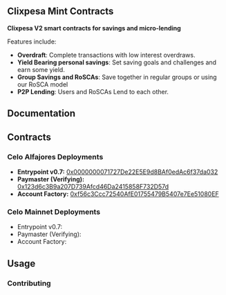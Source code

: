 ## Clixpesa Mint Contracts

**Clixpesa V2 smart contracts for savings and micro-lending**

Features include:

-   **Overdraft**: Complete transactions with low interest overdraws. 
-   **Yield Bearing personal savings**: Set saving goals and challenges and earn some yield.
-   **Group Savings and RoSCAs**: Save together in regular groups or using our RoSCA model
-   **P2P Lending**: Users and RoSCAs Lend to each other. 

## Documentation

## Contracts
### Celo Alfajores Deployments
- **Entrypoint v0.7:** [0x0000000071727De22E5E9d8BAf0edAc6f37da032](https://alfajores.celoscan.io/address/0x0000000071727De22E5E9d8BAf0edAc6f37da032)
- **Paymaster (Verifying):** [0x123d6c3B9a207D739Afcd46Da2415858F732D57d](https://alfajores.celoscan.io/address/0x123d6c3b9a207d739afcd46da2415858f732d57d) 
- **Account Factory:** [0xf56c3Ccc72540AfE01755479B5407e7Ee51080EF](https://alfajores.celoscan.io/address/0xf56c3Ccc72540AfE01755479B5407e7Ee51080EF)

### Celo Mainnet Deployments
- Entrypoint v0.7: 
- Paymaster (Verifying): 
- Account Factory: 

## Usage

### Contributing

